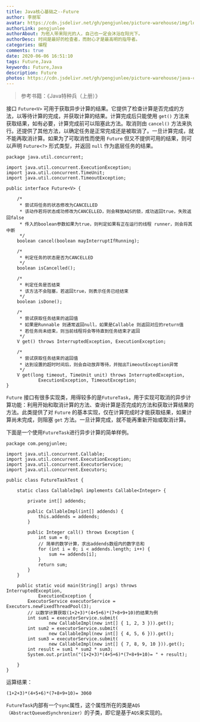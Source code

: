 ```yaml
---
title: Java核心基础之--Future
author: 李朋军
avatar: https://cdn.jsdelivr.net/gh/pengjunlee/picture-warehouse/img/logo.jpg
authorLink: pengjunlee
authorAbout: 为他人带来阳光的人，自己也一定会沐浴在阳光下。
authorDesc: 时间是最好的检查者，而耐心才是最高明的指导者。
categories: 编程
comments: true
date: 2020-06-06 16:51:10
tags: Future,Java
keywords: Future,Java
description: Future
photos: https://cdn.jsdelivr.net/gh/pengjunlee/picture-warehouse/java-core/j2.png
---
```

> 参考书籍：《Java特种兵（上册）》 

接口 `Future<V>` 可用于获取异步计算的结果。它提供了检查计算是否完成的方法，以等待计算的完成，并获取计算的结果。计算完成后只能使用 `get()` 方法来获取结果，如有必要，计算完成前可以阻塞此方法。取消则由 `cancel()` 方法来执行。还提供了其他方法，以确定任务是正常完成还是被取消了。一旦计算完成，就不能再取消计算。如果为了可取消性而使用 `Future` 但又不提供可用的结果，则可以声明 `Future<?>` 形式类型，并返回 `null` 作为底层任务的结果。 

	package java.util.concurrent;
	 
	import java.util.concurrent.ExecutionException;
	import java.util.concurrent.TimeUnit;
	import java.util.concurrent.TimeoutException;
	 
	public interface Future<V> {
	 
		/*
		 * 尝试将任务的状态修改为CANCELLED
		 * 该动作若将状态成功修改为CANCELLED，则会释放AQS的锁，成功返回true，失败返回false
		 * 传入的boolean参数如果为true，则判定如果有正在运行的线程 runner，则会将其中断
		 */
		boolean cancel(boolean mayInterruptIfRunning);
	 
		/*
		 * 判定任务的状态是否为CANCELLED
		 */
		boolean isCancelled();
	 
		/*
		 * 判定任务是否结束
		 * 该方法不会阻塞，若返回true，则表示任务已经结束
		 */
		boolean isDone();
	 
		/*
		 * 尝试获取任务结束的返回值
		 * 如果是Runnable 则通常返回null，如果是Callable 则返回对应的return值
		 * 若任务尚未结束，则当前线程将会等待直到任务结束才返回
		 */
		V get() throws InterruptedException, ExecutionException;
	 
		/*
		 * 尝试获取任务结束的返回值
		 * 达到设置的超时时间后，则会自动放弃等待，并抛出TimeoutException异常
		 */
		V get(long timeout, TimeUnit unit) throws InterruptedException,
				ExecutionException, TimeoutException;
	}

`Future` 接口有很多实现类，用得较多的是`FutureTask`，用于实现可取消的异步计算功能：利用开始和取消计算的方法、查询计算是否完成的方法和获取计算结果的方法。此类提供了对 `Future` 的基本实现，仅在计算完成时才能获取结果，如果计算尚未完成，则阻塞 `get` 方法。一旦计算完成，就不能再重新开始或取消计算。 

下面是一个使用`FutureTask`进行异步计算的简单样例。

	package com.pengjunlee;
	 
	import java.util.concurrent.Callable;
	import java.util.concurrent.ExecutionException;
	import java.util.concurrent.ExecutorService;
	import java.util.concurrent.Executors;
	 
	public class FutureTaskTest {
	 
		static class CallableImpl implements Callable<Integer> {
	 
			private int[] addends;
	 
			public CallableImpl(int[] addends) {
				this.addends = addends;
			}
	 
			public Integer call() throws Exception {
				int sum = 0;
				// 简单的数学计算，求出addends数组内的数字总和
				for (int i = 0; i < addends.length; i++) {
					sum += addends[i];
				}
				return sum;
			}
		}
	 
		public static void main(String[] args) throws InterruptedException,
				ExecutionException {
			ExecutorService executorService = Executors.newFixedThreadPool(3);
			// 以数学计算获取(1+2+3)*(4+5+6)*(7+8+9+10)的结果为例
			int sum1 = executorService.submit(
					new CallableImpl(new int[] { 1, 2, 3 })).get();
			int sum2 = executorService.submit(
					new CallableImpl(new int[] { 4, 5, 6 })).get();
			int sum3 = executorService.submit(
					new CallableImpl(new int[] { 7, 8, 9, 10 })).get();
			int result = sum1 * sum2 * sum3;
			System.out.println("(1+2+3)*(4+5+6)*(7+8+9+10)= " + result);
	 
		}
	}

运算结果： 

`(1+2+3)*(4+5+6)*(7+8+9+10)= 3060`

`FutureTask`内部有一个`sync`属性，这个属性所在的类是`AQS（AbstractQueuedSynchronizer）`的子类，即它是基于`AQS`来实现的。  